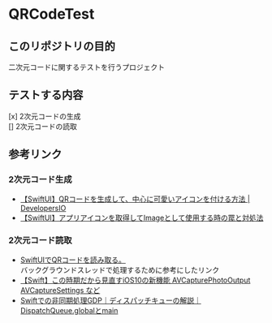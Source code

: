 # QRCodeTest
## このリポジトリの目的
二次元コードに関するテストを行うプロジェクト

## テストする内容
 [x] 2次元コードの生成  
 [] 2次元コードの読取
  
## 参考リンク  
### 2次元コード生成  
- [【SwiftUI】QRコードを生成して、中心に可愛いアイコンを付ける方法 | DevelopersIO](https://dev.classmethod.jp/articles/swift-generate-qr-code/)  
- [【SwiftUI】アプリアイコンを取得してImageとして使用する時の罠と対処法](https://dev.classmethod.jp/articles/appicon-use-as-image/)  
### 2次元コード読取
- [SwiftUIでQRコードを読み取る。](https://qiita.com/ikaasamay/items/58d1a401e98673a96fd2)  
バックグラウンドスレッドで処理するために参考にしたリンク  
- [【Swift】この時期だから見直すiOS10の新機能 AVCapturePhotoOutput AVCaptureSettings など](https://qiita.com/shiz/items/d7738f998e4be2d37c0f)  
- [Swiftでの非同期処理GDP｜ディスパッチキューの解説｜DispatchQueue.globalとmain](https://ticklecode.com/swfitgdp/#%E3%83%87%E3%82%A3%E3%82%B9%E3%83%91%E3%83%83%E3%83%81%E3%82%AD%E3%83%A5%E3%83%BC%E3%81%B8%E3%81%AE%E3%82%BF%E3%82%B9%E3%82%AF%E8%BF%BD%E5%8A%A0)

